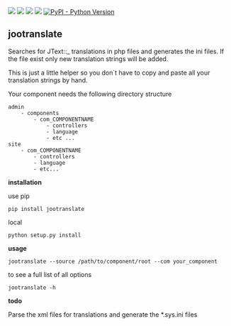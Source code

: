 [![](https://img.shields.io/pypi/v/jootranslate.svg)](https://pypi.python.org/pypi?name=jootranslate&:action=display)  [![](https://travis-ci.org/pfitzer/jtranslate.svg?branch=master)](https://travis-ci.org/pfitzer/jtranslate) [![](https://pyup.io/repos/github/pfitzer/jtranslate/shield.svg?t=1520427395490)](https://pyup.io/account/repos/github/pfitzer/jtranslate/) ![](https://pyup.io/repos/github/pfitzer/jtranslate/python-3-shield.svg?t=1520427395491)
[![PyPI - Python Version](https://img.shields.io/pypi/pyversions/jootranslate.svg)](https://pypi.python.org/pypi?name=jootranslate&:action=display)


## jootranslate
Searches for JText::_ translations in php files and generates the ini files. If the file exist only new translation strings will
be added.

This is just a little helper so you don`t have to copy and paste all your translation strings by hand.

Your component needs the following directory structure

    admin
        - components
            - com_COMPONENTNAME
                - controllers
                - language
                - etc ...
    site
        - com_COMPONENTNAME
            - controllers
            - language
            - etc...

**installation**

use pip

    pip install jootranslate

local

    python setup.py install

**usage**


    jootranslate --source /path/to/component/root --com your_component

to see a full list of all options

    jootranslate -h

**todo**

Parse the xml files for translations and generate the *.sys.ini files